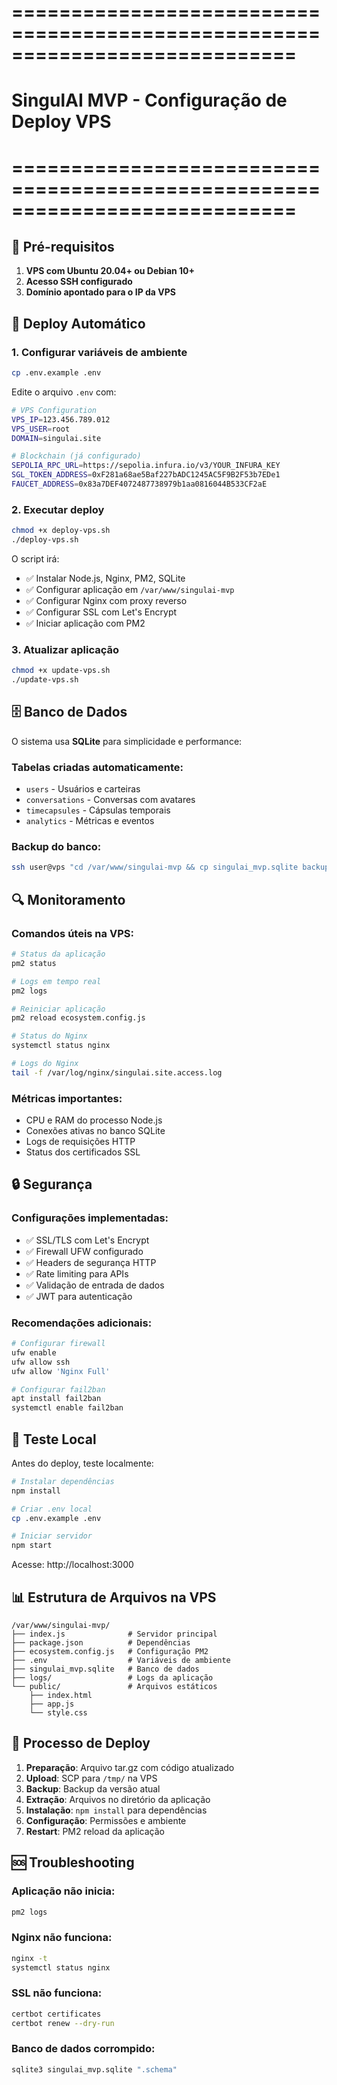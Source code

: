 # ============================================================================
# SingulAI MVP - Configuração de Deploy VPS
# ============================================================================

## 🔧 Pré-requisitos

1. **VPS com Ubuntu 20.04+ ou Debian 10+**
2. **Acesso SSH configurado**
3. **Domínio apontado para o IP da VPS**

## 🚀 Deploy Automático

### 1. Configurar variáveis de ambiente
```bash
cp .env.example .env
```

Edite o arquivo `.env` com:
```bash
# VPS Configuration
VPS_IP=123.456.789.012
VPS_USER=root
DOMAIN=singulai.site

# Blockchain (já configurado)
SEPOLIA_RPC_URL=https://sepolia.infura.io/v3/YOUR_INFURA_KEY
SGL_TOKEN_ADDRESS=0xF281a68ae5Baf227bADC1245AC5F9B2F53b7EDe1
FAUCET_ADDRESS=0x83a7DEF4072487738979b1aa0816044B533CF2aE
```

### 2. Executar deploy
```bash
chmod +x deploy-vps.sh
./deploy-vps.sh
```

O script irá:
- ✅ Instalar Node.js, Nginx, PM2, SQLite
- ✅ Configurar aplicação em `/var/www/singulai-mvp`
- ✅ Configurar Nginx com proxy reverso
- ✅ Configurar SSL com Let's Encrypt
- ✅ Iniciar aplicação com PM2

### 3. Atualizar aplicação
```bash
chmod +x update-vps.sh
./update-vps.sh
```

## 🗄️ Banco de Dados

O sistema usa **SQLite** para simplicidade e performance:

### Tabelas criadas automaticamente:
- `users` - Usuários e carteiras
- `conversations` - Conversas com avatares
- `timecapsules` - Cápsulas temporais
- `analytics` - Métricas e eventos

### Backup do banco:
```bash
ssh user@vps "cd /var/www/singulai-mvp && cp singulai_mvp.sqlite backup_$(date +%Y%m%d).sqlite"
```

## 🔍 Monitoramento

### Comandos úteis na VPS:
```bash
# Status da aplicação
pm2 status

# Logs em tempo real
pm2 logs

# Reiniciar aplicação
pm2 reload ecosystem.config.js

# Status do Nginx
systemctl status nginx

# Logs do Nginx
tail -f /var/log/nginx/singulai.site.access.log
```

### Métricas importantes:
- CPU e RAM do processo Node.js
- Conexões ativas no banco SQLite
- Logs de requisições HTTP
- Status dos certificados SSL

## 🔒 Segurança

### Configurações implementadas:
- ✅ SSL/TLS com Let's Encrypt
- ✅ Firewall UFW configurado
- ✅ Headers de segurança HTTP
- ✅ Rate limiting para APIs
- ✅ Validação de entrada de dados
- ✅ JWT para autenticação

### Recomendações adicionais:
```bash
# Configurar firewall
ufw enable
ufw allow ssh
ufw allow 'Nginx Full'

# Configurar fail2ban
apt install fail2ban
systemctl enable fail2ban
```

## 🧪 Teste Local

Antes do deploy, teste localmente:

```bash
# Instalar dependências
npm install

# Criar .env local
cp .env.example .env

# Iniciar servidor
npm start
```

Acesse: http://localhost:3000

## 📊 Estrutura de Arquivos na VPS

```
/var/www/singulai-mvp/
├── index.js              # Servidor principal
├── package.json          # Dependências
├── ecosystem.config.js   # Configuração PM2
├── .env                  # Variáveis de ambiente
├── singulai_mvp.sqlite   # Banco de dados
├── logs/                 # Logs da aplicação
└── public/               # Arquivos estáticos
    ├── index.html
    ├── app.js
    └── style.css
```

## 🔄 Processo de Deploy

1. **Preparação**: Arquivo tar.gz com código atualizado
2. **Upload**: SCP para `/tmp/` na VPS
3. **Backup**: Backup da versão atual
4. **Extração**: Arquivos no diretório da aplicação
5. **Instalação**: `npm install` para dependências
6. **Configuração**: Permissões e ambiente
7. **Restart**: PM2 reload da aplicação

## 🆘 Troubleshooting

### Aplicação não inicia:
```bash
pm2 logs
```

### Nginx não funciona:
```bash
nginx -t
systemctl status nginx
```

### SSL não funciona:
```bash
certbot certificates
certbot renew --dry-run
```

### Banco de dados corrompido:
```bash
sqlite3 singulai_mvp.sqlite ".schema"
```